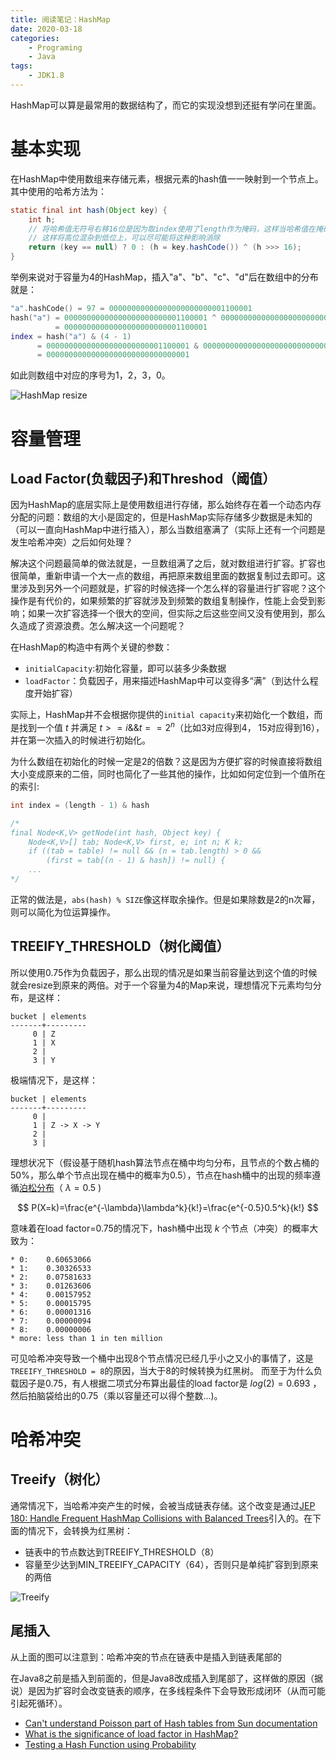 ```yaml
---
title: 阅读笔记：HashMap
date: 2020-03-18
categories:  
    - Programing
    - Java
tags:
	- JDK1.8
---
```

HashMap可以算是最常用的数据结构了，而它的实现没想到还挺有学问在里面。

<!-- more -->

# 基本实现
在HashMap中使用数组来存储元素，根据元素的hash值一一映射到一个节点上。其中使用的哈希方法为：

```java
static final int hash(Object key) {
    int h;
    // 将哈希值无符号右移16位是因为取index使用了length作为掩码，这样当哈希值在掩码外的部分相同的时候就会发生冲突
    // 这样将高位混杂到低位上，可以尽可能将这种影响消除
    return (key == null) ? 0 : (h = key.hashCode()) ^ (h >>> 16);
}
```
举例来说对于容量为4的HashMap，插入"a"、"b"、"c"、"d"后在数组中的分布就是：

```lua
"a".hashCode() = 97 = 00000000000000000000000001100001
hash("a") = 00000000000000000000000001100001 ^ 00000000000000000000000000000000
          = 00000000000000000000000001100001
index = hash("a") & (4 - 1)
      = 00000000000000000000000001100001 & 00000000000000000000000000000011
      = 00000000000000000000000000000001
```
如此则数组中对应的序号为1，2，3，0。

![HashMap resize](/images/HashMap-resize.png)

# 容量管理
## Load Factor(负载因子)和Threshod（阈值）
因为HashMap的底层实际上是使用数组进行存储，那么始终存在着一个动态内存分配的问题：数组的大小是固定的，但是HashMap实际存储多少数据是未知的（可以一直向HashMap中进行插入），那么当数组塞满了（实际上还有一个问题是发生哈希冲突）之后如何处理？

解决这个问题最简单的做法就是，一旦数组满了之后，就对数组进行扩容。扩容也很简单，重新申请一个大一点的数组，再把原来数组里面的数据复制过去即可。这里涉及到另外一个问题就是，扩容的时候选择一个怎么样的容量进行扩容呢？这个操作是有代价的，如果频繁的扩容就涉及到频繁的数组复制操作，性能上会受到影响；如果一次扩容选择一个很大的空间，但实际之后这些空间又没有使用到，那么久造成了资源浪费。怎么解决这一个问题呢？

在HashMap的构造中有两个关键的参数：

* `initialCapacity`:初始化容量，即可以装多少条数据
* `loadFactor`：负载因子，用来描述HashMap中可以变得多“满”（到达什么程度开始扩容）

实际上，HashMap并不会根据你提供的`initial capacity`来初始化一个数组，而是找到一个值 $t$ 并满足 $t >= i \&\& t==2^{n}$（比如3对应得到4， 15对应得到16），并在第一次插入的时候进行初始化。

为什么数组在初始化的时候一定是2的倍数？这是因为方便扩容的时候直接将数组大小变成原来的二倍，同时也简化了一些其他的操作，比如如何定位到一个值所在的索引:

```java
int index = (length - 1) & hash

/*
final Node<K,V> getNode(int hash, Object key) {
    Node<K,V>[] tab; Node<K,V> first, e; int n; K k;
    if ((tab = table) != null && (n = tab.length) > 0 &&
        (first = tab[(n - 1) & hash]) != null) {
    ...
*/
```
正常的做法是，`abs(hash) % SIZE`像这样取余操作。但是如果除数是2的n次幂，则可以简化为位运算操作。

## TREEIFY_THRESHOLD（树化阈值）
所以使用0.75作为负载因子，那么出现的情况是如果当前容量达到这个值的时候就会resize到原来的两倍。对于一个容量为4的Map来说，理想情况下元素均匀分布，是这样：

```
bucket | elements
-------+---------
     0 | Z
     1 | X
     2 |
     3 | Y

```

极端情况下，是这样：

```
bucket | elements
-------+---------
     0 | 
     1 | Z -> X -> Y
     2 |
     3 |
```

理想状况下（假设基于随机hash算法节点在桶中均匀分布，且节点的个数占桶的50%，那么单个节点出现在桶中的概率为0.5），节点在hash桶中的出现的频率遵循[泊松分布](https://zh.wikipedia.org/wiki/%E6%B3%8A%E6%9D%BE%E5%88%86%E4%BD%88)（ $λ = 0.5$ )

$$
P(X=k)=\frac{e^{-\lambda}\lambda^k}{k!}=\frac{e^{-0.5}0.5^k}{k!}
$$

意味着在load factor=0.75的情况下，hash桶中出现 $k$ 个节点（冲突）的概率大致为：

```
* 0:    0.60653066
* 1:    0.30326533
* 2:    0.07581633
* 3:    0.01263606
* 4:    0.00157952
* 5:    0.00015795
* 6:    0.00001316
* 7:    0.00000094
* 8:    0.00000006
* more: less than 1 in ten million
```

可见哈希冲突导致一个桶中出现8个节点情况已经几乎小之又小的事情了，这是`TREEIFY_THRESHOLD = 8`的原因，当大于8的时候转换为红黑树。
而至于为什么负载因子是0.75，有人根据二项式分布算出最佳的load factor是 $log(2)=0.693$ ，然后拍脑袋给出的0.75（乘以容量还可以得个整数...)。

# 哈希冲突

## Treeify（树化）
通常情况下，当哈希冲突产生的时候，会被当成链表存储。这个改变是通过[JEP 180: Handle Frequent HashMap Collisions with Balanced Trees](http://openjdk.java.net/jeps/180)引入的。在下面的情况下，会转换为红黑树：

* 链表中的节点数达到TREEIFY_THRESHOLD（8）
* 容量至少达到MIN_TREEIFY_CAPACITY（64），否则只是单纯扩容到到原来的两倍

![Treeify](/images/HashMap-treeify.png)

## 尾插入

从上面的图可以注意到：哈希冲突的节点在链表中是插入到链表尾部的

在Java8之前是插入到前面的，但是Java8改成插入到尾部了，这样做的原因（据说）是因为扩容时会改变链表的顺序，在多线程条件下会导致形成闭环（从而可能引起死循环）。

* [Can't understand Poisson part of Hash tables from Sun documentation](https://stackoverflow.com/questions/20448477/cant-understand-poisson-part-of-hash-tables-from-sun-documentation)
* [What is the significance of load factor in HashMap?](https://stackoverflow.com/questions/10901752/what-is-the-significance-of-load-factor-in-hashmap)
* [Testing a Hash Function using Probability](http://rabbit.eng.miami.edu/class/een318/poisson.pdf)
